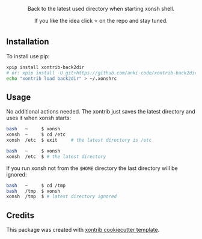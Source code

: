 <p align="center">
Back to the latest used directory when starting xonsh shell.
</p>

<p align="center">  
If you like the idea click ⭐ on the repo and stay tuned.
</p>


## Installation

To install use pip:

```bash
xpip install xontrib-back2dir
# or: xpip install -U git+https://github.com/anki-code/xontrib-back2dir
echo "xontrib load back2dir" > ~/.xonshrc
```

## Usage

No additional actions needed. The xontrib just saves the latest directory and uses it when
xonsh starts:

```bash
bash   ~     $ xonsh
xonsh  ~     $ cd /etc
xonsh  /etc  $ exit     # the latest directory is /etc

bash   ~     $ xonsh
xonsh  /etc  $ # the latest directory
```

If you run xonsh not from the `$HOME` directory the last directory will be ignored:

```bash
bash   ~     $ cd /tmp
bash   /tmp  $ xonsh
xonsh  /tmp  $ # latest directory ignored
```

## Credits

This package was created with [xontrib cookiecutter template](https://github.com/xonsh/xontrib-cookiecutter).
